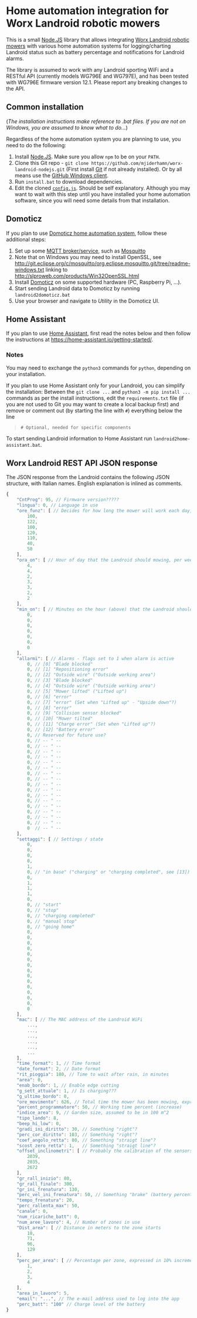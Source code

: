# Home automation integration for Worx Landroid robotic mowers
 
This is a small [Node.JS](https://nodejs.org/) library that allows integrating [Worx Landroid robotic 
mowers](https://www.worxlandroid.com/) with various home automation systems for logging/charting Landroid status such as 
battery percentage and notifications for Landroid alarms.
  
The library is assumed to work with any Landroid sporting WiFi and a RESTful API (currently models WG796E and WG797E),
and has been tested with WG796E firmware version 12.1. Please report any breaking changes to the API.

## Common installation
(_The installation instructions make reference to .bat files. If you are not on Windows, you are assumed to know what to
do..._)

Regardless of the home automation system you are planning to use, you need to do the following:

1. Install [Node.JS](https://nodejs.org/). Make sure you allow `npm` to be on your `PATH`.
2. Clone this Git repo - `git clone https://github.com/mjiderhamn/worx-landroid-nodejs.git`
  (First install [Git](http://git-scm.com/) if not already installed). Or by all means use the
  [GitHub Windows client](https://windows.github.com/).
3. Run `install.bat` to download dependencies.
4. Edit the cloned [`config.js`](config.js). Should be self explanatory. Although you may want to wait with this step until
  you have installed your home automation software, since you will need some details from that installation.

## Domoticz

If you plan to use [Domoticz home automation system](http://domoticz.com/), follow these additional steps: 

1. Set up some [MQTT broker/service](https://github.com/mqtt/mqtt.github.io/wiki/servers), such as [Mosquitto](http://mosquitto.org/)
  1. Note that on Windows you may need to install OpenSSL, see http://git.eclipse.org/c/mosquitto/org.eclipse.mosquitto.git/tree/readme-windows.txt
     linking to http://slproweb.com/products/Win32OpenSSL.html
2. Install [Domoticz](http://domoticz.com/) on some supported hardware (PC, Raspberry Pi, ...). 
3. Start sending Landroid data to Domoticz by running `landroid2domoticz.bat` 
4. Use your browser and navigate to _Utility_ in the Domoticz UI.

## Home Assistant
If you plan to use [Home Assistant](https://home-assistant.io), first read the notes below and then follow the 
instructions at https://home-assistant.io/getting-started/.
 
### Notes
You may need to exchange the `python3` commands for `python`, depending on your installation.

If you plan to use Home Assistant only for your Landroid, you can simplify the installation: Between the `git clone ...` and 
`python3 -m pip install ...` commands as per the install instructions, edit the `requirements.txt` file (if you are not 
used to Git you may want to create a local backup first) and remove or comment out (by starting the line with `#`) 
everything below the line 
> `# Optional, needed for specific components`

To start sending Landroid information to Home Assistant run `landroid2home-assistant.bat`.

## Worx Landroid REST API JSON response

The JSON response from the Landroid contains the following JSON structure, with Italian names. English explanation 
is inlined as comments.
```javascript
{
    "CntProg": 95, // Firmware version?????
    "lingua": 0, // Language in use
    "ore_funz": [ // Decides for how long the mower will work each day, probably expressed as 0,1 h
        100,
        122,
        100,
        120,
        110,
        40,
        50
    ],
    "ora_on": [ // Hour of day that the Landroid should mowing, per weekday
        4,
        4,
        2,
        3,
        3,
        2,
        2
    ],
    "min_on": [ // Minutes on the hour (above) that the Landroid should start mowing, per weekday
        0,
        0,
        0,
        0,
        0,
        0,
        0
    ],
    "allarmi": [ // Alarms - flags set to 1 when alarm is active
        0, // [0] "Blade blocked"
        0, // [1] "Repositioning error"
        0, // [2] "Outside wire" ("Outside working area") 
        0, // [3] "Blade blocked"
        0, // [4] "Outside wire" ("Outside working area")
        0, // [5] "Mower lifted" ("Lifted up")
        0, // [6] "error"
        0, // [7] "error" (Set when "Lifted up" - "Upside down"?)
        0, // [8] "error"
        0, // [9] "Collision sensor blocked"
        0, // [10] "Mower tilted"
        0, // [11] "Charge error" (Set when "Lifted up"?)
        0, // [12] "Battery error"
        0, // Reserved for future use?
        0, // -- " --
        0, // -- " --
        0, // -- " --
        0, // -- " --
        0, // -- " --
        0, // -- " --
        0, // -- " --
        0, // -- " --
        0, // -- " --
        0, // -- " --
        0, // -- " --
        0, // -- " --
        0, // -- " --
        0, // -- " --
        0, // -- " --
        0, // -- " --
        0  // -- " --
    ],
    "settaggi": [ // Settings / state
        0,
        0,
        0,
        0,
        1,
        0, // "in base" ("charging" or "charging completed", see [13])
        0,
        1,
        1,
        1,
        0,
        0, // "start"
        0, // "stop"
        0, // "charging completed"
        0, // "manual stop"
        0, // "going home"
        0,
        0,
        0,
        0,
        0,
        0,
        0,
        0,
        0,
        0,
        0,
        0,
        0,
        0,
        0
    ],
    "mac": [ // The MAC address of the Landroid WiFi
        ...,
        ...,
        ...,
        ...,
        ...,
        ...
    ],
    "time_format": 1, // Time format
    "date_format": 2, // Date format
    "rit_pioggia": 180, // Time to wait after rain, in minutes
    "area": 0,
    "enab_bordo": 1, // Enable edge cutting
    "g_sett_attuale": 1, // Is charging???
    "g_ultimo_bordo": 0,
    "ore_movimento": 626, // Total time the mower has been mowing, expressed in 0,1 h 
    "percent_programmatore": 50, // Working time percent (increase)
    "indice_area": 9, // Garden size, assumed to be in 100 m^2
    "tipo_lando": 8,
    "beep_hi_low": 0,
    "gradi_ini_diritto": 30, // Something "right"?
    "perc_cor_diritto": 103, // Something "right"?
    "coef_angolo_retta": 80, // Something "straigt line"?
    "scost_zero_retta": 1,   // Something "straigt line"?
    "offset_inclinometri": [ // Probably the calibration of the sensors?
        2039,
        2035,
        2672
    ],
    "gr_rall_inizio": 80,
    "gr_rall_finale": 300,
    "gr_ini_frenatura": 130,
    "perc_vel_ini_frenatura": 50, // Something "brake" (battery percent when returning to charger???)
    "tempo_frenatura": 20,
    "perc_rallenta_max": 50,
    "canale": 0,
    "num_ricariche_batt": 0,
    "num_aree_lavoro": 4, // Number of zones in use
    "Dist_area": [ // Distance in meters to the zone starts
        18,
        71,
        96,
        129
    ],
    "perc_per_area": [ // Percentage per zone, expressed in 10% increments (i.e. 3 = 30%)
        1,
        2,
        3,
        4
    ],
    "area_in_lavoro": 5,
    "email": "...", // The e-mail address used to log into the app
    "perc_batt": "100" // Charge level of the battery
}
```